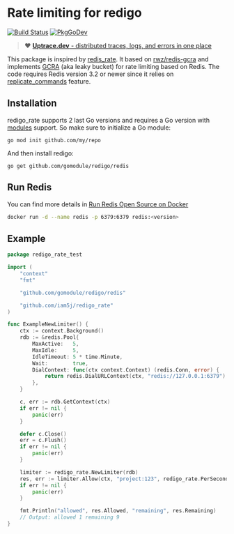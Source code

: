 # Rate limiting for redigo

[![Build Status](https://travis-ci.org/iam5j/redigo_rate.svg?branch=master)](https://travis-ci.org/iam5j/redigo_rate)
[![PkgGoDev](https://pkg.go.dev/badge/github.com/gomodule/redigo/redis)](https://pkg.go.dev/github.com/iam5j/redigo_rate)

> :heart: [**Uptrace.dev** - distributed traces, logs, and errors in one place](https://uptrace.dev)

This package is inspired by [redis_rate](https://github.com/go-redis/redis_rate).
It based on [rwz/redis-gcra](https://github.com/rwz/redis-gcra) and implements
[GCRA](https://en.wikipedia.org/wiki/Generic_cell_rate_algorithm) (aka leaky bucket) for rate
limiting based on Redis. The code requires Redis version 3.2 or newer since it relies on
[replicate_commands](https://redis.io/commands/eval#replicating-commands-instead-of-scripts)
feature.

## Installation

redigo_rate supports 2 last Go versions and requires a Go version with
[modules](https://github.com/golang/go/wiki/Modules) support. So make sure to initialize a Go
module:

```shell
go mod init github.com/my/repo
```

And then install redigo:

```shell
go get github.com/gomodule/redigo/redis
```

## Run Redis
You can find more details in [Run Redis Open Source on Docker](https://redis.io/docs/latest/operate/oss_and_stack/install/install-stack/docker/)

```sh
docker run -d --name redis -p 6379:6379 redis:<version>
```


## Example

```go
package redigo_rate_test

import (
	"context"
	"fmt"

	"github.com/gomodule/redigo/redis"

	"github.com/iam5j/redigo_rate"
)

func ExampleNewLimiter() {
	ctx := context.Background()
	rdb := &redis.Pool{
		MaxActive:   5,
		MaxIdle:     5,
		IdleTimeout: 5 * time.Minute,
		Wait:        true,
		DialContext: func(ctx context.Context) (redis.Conn, error) {
			return redis.DialURLContext(ctx, "redis://127.0.0.1:6379")
		},
	}

	c, err := rdb.GetContext(ctx)
	if err != nil {
		panic(err)
	}

	defer c.Close()
	err = c.Flush()
	if err != nil {
		panic(err)
	}

	limiter := redigo_rate.NewLimiter(rdb)
	res, err := limiter.Allow(ctx, "project:123", redigo_rate.PerSecond(10))
	if err != nil {
		panic(err)
	}

	fmt.Println("allowed", res.Allowed, "remaining", res.Remaining)
	// Output: allowed 1 remaining 9
}
```
